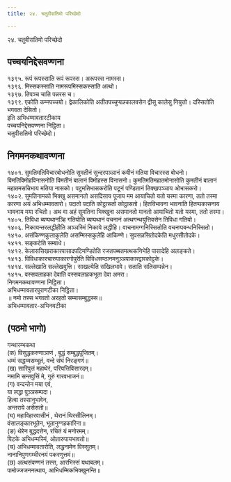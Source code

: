 ```yaml
---
title: २४. चतुवीसतिमो परिच्छेदो

---
```

२४. चतुवीसतिमो परिच्छेदो  


## पच्चयनिद्देसवण्णना

१३९५. रूपं रूपस्साति रूपं रूपस्स। अरूपस्स नामस्स।  
१३९६. मिस्सकस्साति नामरूपमिस्सकस्साति अत्थो।  
१३९७. तिपञ्च चाति पन्नरस च।  
१३९९. एकोति कम्मपच्चयो। द्वेकालिकोति अतीतपच्चुप्पन्नकालवसेन द्वीसु कालेसु नियुत्तो। दस्सितोति भगवता देसितो।  
इति अभिधम्मावतारटीकाय  
पच्चयनिद्देसवण्णना निट्ठिता।  
चतुवीसतिमो परिच्छेदो।  


## निगमनकथावण्णना

१४०१. सुमतिमतिविचारबोधनोति सुमतीनं सुन्दरपञ्ञानं कवीनं मतिया विचारस्स बोधनो। विमतिविमोहविनासनोति विमतीनं बालानं विमोहस्स विनासनो। कुमतिमतिमहातमोनासोति कुमतीनं बालानं महातमसन्निभाय मतिया नासको। पटुमतिभासकरोति पटूनं पण्डितानं तिक्खपञ्ञाय ओभासकरो।  
१४०२. सुमतिनामको भिक्खु असमानतो असदिसाय पूजाय मम आयाचितो यतो यस्मा कारणा, ततो तस्मा कारणा अयं अभिधम्मावतारो। पदातो पदाति कोट्ठासतो कोट्ठासतो। हितविभावना भावनाति हितप्पकासनाय भावनाय मया रचितो। अथ वा अहं सुमतिना भिक्खुना असमानतो मानतो आयाचितो यतो यस्मा, ततो तस्मा।  
१४०५. तिविधा ब्यप्पथानञ्हि गतियोति ब्यप्पथानं वचनानं अत्थगन्थयुत्तिवसेन तिविधा गतियो।  
१४०६. निकायन्तरलद्धीहीति अञ्ञस्मिं निकाये लद्धीहि। वाचनामग्गनिस्सितोति वचनप्पबन्धनिस्सितो।  
१४१०. असंकिण्णकुलाकुलेति असम्मिस्सकुलेहि आकिण्णे। सुपसन्नसितोदकेति मधुरसीतोदके।  
१४११. सङ्कटेति सम्बाधे।  
१४१२. केलाससिखराकारपासादपटिमण्डितेति रजतपब्बतमत्थकनिभेहि पासादेहि अलङ्कते।  
१४१३. विविधाकारचारुपाकारगोपुरेति विविधसण्ठानमनुञ्ञपाकारद्वारकोट्ठके।  
१४१४. सल्लेखाति सल्लेखवुत्ति। साखल्येति सखिलभावे। सताति सतिसम्पन्नेन।  
१४१५. वस्सवलाहका देवाति वस्सवलाहकभूता देवा अमरा।  
निगमनकथावण्णना निट्ठिता।  
अभिधम्मावतारपुराणटीका निट्ठिता।  
॥ नमो तस्स भगवतो अरहतो सम्मासम्बुद्धस्स॥  
अभिधम्मावतार-अभिनवटीका  


## (पठमो भागो)

गन्थारम्भकथा  
(क) विसुद्धकरुणाञाणं , बुद्धं सम्बुद्धपूजितम्।  
धम्मं सद्धम्मसम्भूतं, वन्दे संघं निरङ्गणं॥  
(ख) सारिपुत्तं महाथेरं, परियत्तिविसारदम्।  
नमामि सन्तवुत्तिं मे, गुरुं गारवभाजनं॥  
(ग) वन्दन्तेन मया एवं,  
या लद्धा पुञ्ञसम्पदा।  
हित्वा तस्सानुभावेन,  
अन्तराये असेसतो॥  
(घ) महाविहारवासीनं , थेरानं थिरसीलिनम्।  
वंसालङ्कारभूतेन, भूतानुग्गहकारिना॥  
(ङ) थेरेन बुद्धदत्तेन, रचितं यं मनोरमम्।  
पिटके अभिधम्मस्मिं, ओतारुपायभावतो॥  
(च) अभिधम्मावतारोति, लद्धनामेन विस्सुतम्।  
नानानिपुणगम्भीरनयं पकरणुत्तमं॥  
(छ) अत्थसंवण्णनं तस्स, आरभिस्सं यथाबलम्।  
पामोज्जजननत्थाय, आभिधम्मिकभिक्खुनन्ति॥  